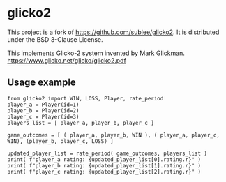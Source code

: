 # glicko2
This project is a fork of https://github.com/sublee/glicko2. 
It is distributed under the BSD 3-Clause License.

This implements Glicko-2 system invented by Mark Glickman. https://www.glicko.net/glicko/glicko2.pdf

## Usage example
    from glicko2 import WIN, LOSS, Player, rate_period
    player_a = Player(id=1)
    player_b = Player(id=2)
    player_c = Player(id=3)
    players_list = [ player_a, player_b, player_c ]

    game_outcomes = [ ( player_a, player_b, WIN ), ( player_a, player_c, WIN), (player_b, player_c, LOSS) ]

    updated_player_list = rate_period( game_outcomes, players_list )
    print( f"player_a rating: {updated_player_list[0].rating.r}" )
    print( f"player_b rating: {updated_player_list[1].rating.r}" )
    print( f"player_c rating: {updated_player_list[2].rating.r}" )
